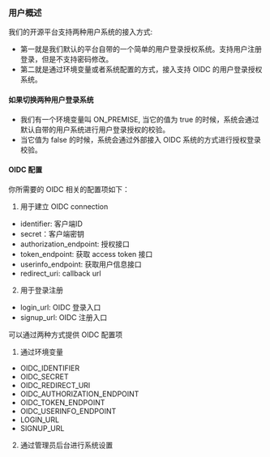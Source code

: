 ### 用户概述
我们的开源平台支持两种用户系统的接入方式:
- 第一就是我们默认的平台自带的一个简单的用户登录授权系统。支持用户注册登录，但是不支持密码修改。
- 第二就是通过环境变量或者系统配置的方式，接入支持 OIDC 的用户登录授权系统。

#### 如果切换两种用户登录系统
- 我们有一个环境变量叫 ON_PREMISE, 当它的值为 true 的时候，系统会通过默认自带的用户系统进行用户登录授权的校验。
- 当它值为 false 的时候，系统会通过外部接入 OIDC 系统的方式进行授权登录校验。

#### OIDC 配置
你所需要的 OIDC 相关的配置项如下：
1. 用于建立 OIDC connection
  - identifier: 客户端ID
  - secret：客户端密钥
  - authorization_endpoint: 授权接口
  - token_endpoint: 获取 access token 接口
  - userinfo_endpoint: 获取用户信息接口
  - redirect_uri: callback url
2. 用于登录注册
  - login_url: OIDC 登录入口
  - signup_url: OIDC 注册入口

可以通过两种方式提供 OIDC 配置项
1. 通过环境变量
- OIDC_IDENTIFIER
- OIDC_SECRET
- OIDC_REDIRECT_URI
- OIDC_AUTHORIZATION_ENDPOINT
- OIDC_TOKEN_ENDPOINT
- OIDC_USERINFO_ENDPOINT
- LOGIN_URL
- SIGNUP_URL
2. 通过管理员后台进行系统设置

